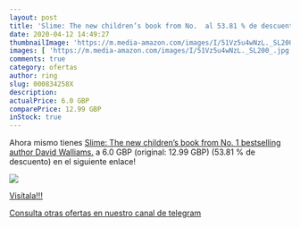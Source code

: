 ```yaml
---
layout: post
title: 'Slime: The new children’s book from No.  al 53.81 % de descuento'
date: 2020-04-12 14:49:27
thumbnailImage: 'https://m.media-amazon.com/images/I/51Vz5u4wNzL._SL200_.jpg'
images: [ 'https://m.media-amazon.com/images/I/51Vz5u4wNzL._SL200_.jpg' ]
comments: true
category: ofertas
author: ring
slug: 000834258X
description:
actualPrice: 6.0 GBP
comparePrice: 12.99 GBP
inStock: true
---
```


Ahora mismo tienes [Slime: The new children’s book from No. 1 bestselling author David Walliams.](https://www.amazon.com/dp/000834258X/?tag=redken08-20) a 6.0 GBP (original: 12.99 GBP) (53.81 %  de descuento) en el siguiente enlace!

[![](https://m.media-amazon.com/images/I/51Vz5u4wNzL._SL200_.jpg)](https://www.amazon.com/dp/000834258X/?tag=redken08-20)

[Visítala!!!](https://www.amazon.com/dp/000834258X/?tag=redken08-20)

[Consulta otras ofertas en nuestro canal de telegram](https://t.me/s/ofertas25)
